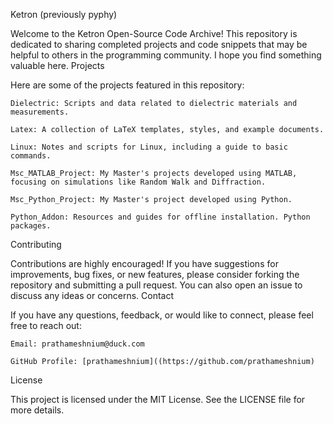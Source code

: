 Ketron (previously pyphy) 

Welcome to the Ketron Open-Source Code Archive! This repository is dedicated to sharing completed projects and code snippets that may be helpful to others in the programming community. I hope you find something valuable here.
Projects

Here are some of the projects featured in this repository:

    Dielectric: Scripts and data related to dielectric materials and measurements.

    Latex: A collection of LaTeX templates, styles, and example documents.

    Linux: Notes and scripts for Linux, including a guide to basic commands.

    Msc_MATLAB_Project: My Master's projects developed using MATLAB, focusing on simulations like Random Walk and Diffraction.

    Msc_Python_Project: My Master's project developed using Python.

    Python_Addon: Resources and guides for offline installation. Python packages.

Contributing

Contributions are highly encouraged! If you have suggestions for improvements, bug fixes, or new features, please consider forking the repository and submitting a pull request. You can also open an issue to discuss any ideas or concerns.
Contact

If you have any questions, feedback, or would like to connect, please feel free to reach out:

    Email: prathameshnium@duck.com

    GitHub Profile: [prathameshnium]((https://github.com/prathameshnium)

License

This project is licensed under the MIT License. See the LICENSE file for more details.
